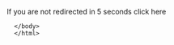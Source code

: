 <!doctype html>
<html>
  <head>
    <title> Neptunes Welcome </title>    
     <meta name="description" content="A page that will redirect the user to bytefreaks.net after 5 seconds">
    <meta name="author" content="Bytefreaks.net">
    <meta http-equiv="refresh" content="5;URL=https://skywalkingzulu.github.io/rss/templates/rss/index.html">
      </head>
      <body>
        <div>
          <p>If you are not redirected in 5 seconds click <a herf="https://skywalkingzulu.github.io/rss/templates/rss/index.html">here</a>
        </div>
        
      </body>
      </html>
